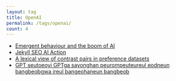 ```yaml
---
layout: tag
title: OpenAI
permalink: /tags/openai/
count: 4
---
```


- [Emergent behaviour and the boom of AI](https://blog.alphasmanifesto.com/2023/09/04/emergent-ai/)
- [Jekyll SEO AI Action](https://blog.alphasmanifesto.com/2023/03/26/jekyll-seo-ai-action/)
- [A lexical view of contrast pairs in preference datasets](https://ljvmiranda921.github.io/notebook/2024/03/12/contrast-pairs/)
- [GPT seutoeoyi GPTga sayonghan peurompeuteureul eodneun bangbeobgwa ireul bangeohaneun bangbeob](https://futurecreator.github.io/2024/02/16/how-to-get-prompts-from-gpts-in-gpt-store/)
